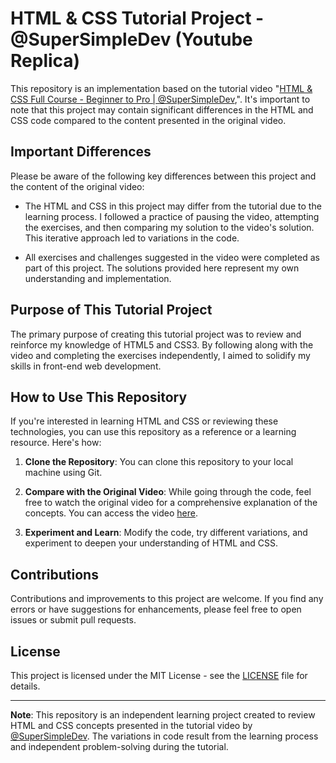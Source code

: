 # HTML & CSS Tutorial Project - @SuperSimpleDev (Youtube Replica)

This repository is an implementation based on the tutorial video "[HTML & CSS Full Course - Beginner to Pro | @SuperSimpleDev](https://www.youtube.com/watch?v=G3e-cpL7ofc&list=PLEPye7A7EcQZrT3VSBb7jtxnxIfY3yyG6&index=3),". It's important to note that this project may contain significant differences in the HTML and CSS code compared to the content presented in the original video.

## Important Differences

Please be aware of the following key differences between this project and the content of the original video:

- The HTML and CSS in this project may differ from the tutorial due to the learning process. I followed a practice of pausing the video, attempting the exercises, and then comparing my solution to the video's solution. This iterative approach led to variations in the code.

- All exercises and challenges suggested in the video were completed as part of this project. The solutions provided here represent my own understanding and implementation.

## Purpose of This Tutorial Project

The primary purpose of creating this tutorial project was to review and reinforce my knowledge of HTML5 and CSS3. By following along with the video and completing the exercises independently, I aimed to solidify my skills in front-end web development.

## How to Use This Repository

If you're interested in learning HTML and CSS or reviewing these technologies, you can use this repository as a reference or a learning resource. Here's how:

1. **Clone the Repository**: You can clone this repository to your local machine using Git.

2. **Compare with the Original Video**: While going through the code, feel free to watch the original video for a comprehensive explanation of the concepts. You can access the video [here](https://www.youtube.com/watch?v=G3e-cpL7ofc&list=PLEPye7A7EcQZrT3VSBb7jtxnxIfY3yyG6&index=3).

3. **Experiment and Learn**: Modify the code, try different variations, and experiment to deepen your understanding of HTML and CSS.

## Contributions

Contributions and improvements to this project are welcome. If you find any errors or have suggestions for enhancements, please feel free to open issues or submit pull requests.

## License

This project is licensed under the MIT License - see the [LICENSE](LICENSE) file for details.

---

**Note**: This repository is an independent learning project created to review HTML and CSS concepts presented in the tutorial video by [@SuperSimpleDev](https://www.youtube.com/watch?v=G3e-cpL7ofc&list=PLEPye7A7EcQZrT3VSBb7jtxnxIfY3yyG6&index=3). The variations in code result from the learning process and independent problem-solving during the tutorial.
